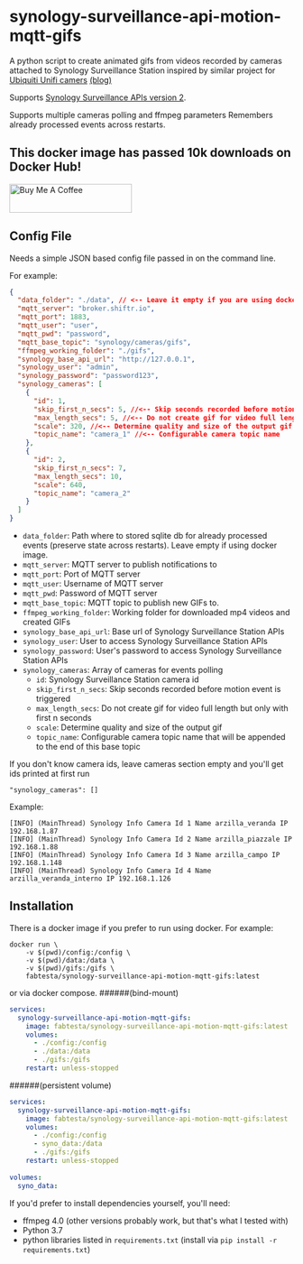 # synology-surveillance-api-motion-mqtt-gifs
A python script to create animated gifs from videos recorded by cameras attached to Synology Surveillance Station inspired by similar project for [Ubiquiti Unifi camers](https://github.com/selfhostedhome/unifi-video-gif-mqtt) [(blog)](https://selfhostedhome.com/unifi-video-motion-detection-gif-notifications)

Supports [Synology Surveillance APIs version 2](https://global.download.synology.com/download/Document/DeveloperGuide/Surveillance_Station_Web_API_v2.0.pdf).

Supports multiple cameras polling and ffmpeg parameters
Remembers already processed events across restarts.

## This docker image has passed 10k downloads on Docker Hub!
<a href="https://www.buymeacoffee.com/fabtesta" target="_blank"><img src="https://cdn.buymeacoffee.com/buttons/lato-blue.png" alt="Buy Me A Coffee" style="height: 51px !important;width: 217px !important;" ></a>

## Config File

Needs a simple JSON based config file passed in on the command line.

For example:

```json
{
  "data_folder": "./data", // <-- Leave it empty if you are using docker image
  "mqtt_server": "broker.shiftr.io",
  "mqtt_port": 1883,
  "mqtt_user": "user",
  "mqtt_pwd": "password",
  "mqtt_base_topic": "synology/cameras/gifs",
  "ffmpeg_working_folder": "./gifs",
  "synology_base_api_url": "http://127.0.0.1",
  "synology_user": "admin",
  "synology_password": "password123",
  "synology_cameras": [
    {
      "id": 1, 
      "skip_first_n_secs": 5, //<-- Skip seconds recorded before motion event is triggered
      "max_length_secs": 5, //<-- Do not create gif for video full length but only with first n seconds
      "scale": 320, //<-- Determine quality and size of the output gif
      "topic_name": "camera_1" //<-- Configurable camera topic name
    },
    {
      "id": 2,
      "skip_first_n_secs": 7,
      "max_length_secs": 10,
      "scale": 640,
      "topic_name": "camera_2"
    }
  ]
}

```
* `data_folder`: Path where to stored sqlite db for already processed events (preserve state across restarts). Leave empty if using docker image.
* `mqtt_server`: MQTT server to publish notifications to
* `mqtt_port`: Port of MQTT server
* `mqtt_user`: Username of MQTT server
* `mqtt_pwd`: Password of MQTT server
* `mqtt_base_topic`: MQTT topic to publish new GIFs to.
* `ffmpeg_working_folder`: Working folder for downloaded mp4 videos and created GIFs
* `synology_base_api_url`: Base url of Synology Surveillance Station APIs
* `synology_user`: User to access Synology Surveillance Station APIs
* `synology_password`: User's password to access Synology Surveillance Station APIs
* `synology_cameras`: Array of cameras for events polling
    * `id`: Synology Surveillance Station camera id
    * `skip_first_n_secs`: Skip seconds recorded before motion event is triggered
    * `max_length_secs`: Do not create gif for video full length but only with first n seconds
    * `scale`: Determine quality and size of the output gif
    * `topic_name`: Configurable camera topic name that will be appended to the end of this base topic

If you don't know camera ids, leave cameras section empty and you'll get ids printed at first run
```
"synology_cameras": []
```
Example:
```
[INFO] (MainThread) Synology Info Camera Id 1 Name arzilla_veranda IP 192.168.1.87
[INFO] (MainThread) Synology Info Camera Id 2 Name arzilla_piazzale IP 192.168.1.88
[INFO] (MainThread) Synology Info Camera Id 3 Name arzilla_campo IP 192.168.1.148
[INFO] (MainThread) Synology Info Camera Id 4 Name arzilla_veranda_interno IP 192.168.1.126
```

## Installation

There is a docker image if you prefer to run using docker. For example:

```shell
docker run \
    -v $(pwd)/config:/config \
    -v $(pwd)/data:/data \
    -v $(pwd)/gifs:/gifs \
    fabtesta/synology-surveillance-api-motion-mqtt-gifs:latest
```

or via docker compose.
######(bind-mount)
```yaml
services:
  synology-surveillance-api-motion-mqtt-gifs:
    image: fabtesta/synology-surveillance-api-motion-mqtt-gifs:latest
    volumes:
      - ./config:/config
      - ./data:/data
      - ./gifs:/gifs
    restart: unless-stopped
```
######(persistent volume)
```yaml - 
services:
  synology-surveillance-api-motion-mqtt-gifs:
    image: fabtesta/synology-surveillance-api-motion-mqtt-gifs:latest
    volumes:
      - ./config:/config
      - syno_data:/data
      - ./gifs:/gifs
    restart: unless-stopped
    
volumes:
  syno_data:
```

If you'd prefer to install dependencies yourself, you'll need:

* ffmpeg 4.0 (other versions probably work, but that's what I tested with)
* Python 3.7
* python libraries listed in `requirements.txt` (install via `pip install -r requirements.txt`)